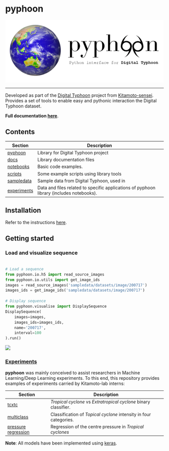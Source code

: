 # pyphoon

![](docs/source/_static/banner_small.png)

---

Developed as part of the [Digital Typhoon](http://digital-typhoon.org) project from [Kitamoto-sensei](http://www.nii.ac.jp/en/faculty/digital_content/kitamoto_asanobu/). 
Provides a set of tools to enable easy and pythonic interaction the Digital Typhoon dataset.


**Full documentation [here](http://lcsrg.me/pyphoon)**.


## Contents

| **Section**                | **Description**                                                                            |
|----------------------------|--------------------------------------------------------------------------------------------|
| [pyphoon](pyphooon)        | Library for Digital Typhoon project                                                        |
| [docs](docs)               | Library documentation files                                                                |
| [notebooks](notebooks)     | Basic code examples.                                                                       |
| [scripts](scripts)         | Some example scripts using library tools                                                   |
| [sampledata](sampledata)   | Sample data from Digital Typhoon, used in                                                  |
| [experiments](experiments) | Data and files related to specific applications of pyphoon library (includes notebooks).   |


## Installation

Refer to the instructions [here](http://lcsrg.me/pyphoon/build/html/env_setup.html).
 
## Getting started

### Load and visualize sequence

```python

# Load a sequence
from pyphoon.io.h5 import read_source_images
from pyphoon.io.utils import get_image_ids
images = read_source_images('sampledata/datasets/image/200717')
images_ids = get_image_ids('sampledata/datasets/image/200717')

# Display sequence
from pyphoon.visualise import DisplaySequence
DisplaySequence(
    images=images,
    images_ids=images_ids,
    name='200717',
    interval=100
).run()
```

![](assets/201725.gif)


### [Experiments](experiments)

**pyphoon** was mainly conceived to assist researchers in Machine Learning/Deep 
Learning experiments. To this end, this repository provides examples of 
experiments carried by Kitamoto-lab interns:
 
| **Section**                                             | **Description**                                                                            |
|---------------------------------------------------------|--------------------------------------------------------------------------------------------|
| [tcxtc](experiments/tcxtc)                              | *Tropical cyclone* vs *Extratropical cyclone* binary classifier.  |
| [multiclass](experiments/depracated)                    | Classification of *Topical cyclone* intensity in four categories. |
| [pressure regression](experiments/pressure_regression)  | Regression of the centre pressure in *Tropical cyclones*          |
 
**Note**: All models have been implemented using [keras](http://keras.io).